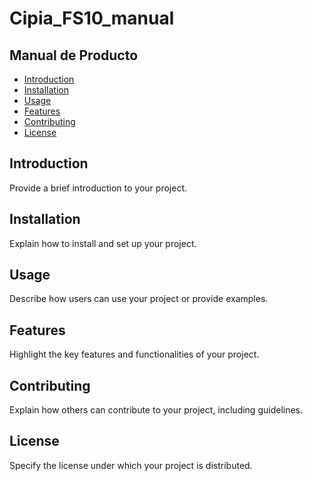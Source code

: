 # Cipia_FS10_manual
## Manual de Producto

- [Introduction](#introduction)
- [Installation](#installation)
- [Usage](#usage)
- [Features](#features)
- [Contributing](#contributing)
- [License](#license)

## Introduction
Provide a brief introduction to your project.

## Installation
Explain how to install and set up your project.

## Usage
Describe how users can use your project or provide examples.

## Features
Highlight the key features and functionalities of your project.

## Contributing
Explain how others can contribute to your project, including guidelines.

## License
Specify the license under which your project is distributed.
